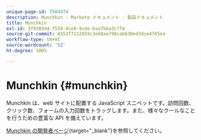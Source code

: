 ```yaml
---
unique-page-id: 7504874
description: Munchkin - Marketo ドキュメント - 製品ドキュメント
title: Munchkin
exl-id: 3f9303d4-f534-4ce0-9cde-baa7bba3c7f4
source-git-commit: 6553f7112859c3e68ae798cab630ed3dce4765ea
workflow-type: tm+mt
source-wordcount: '52'
ht-degree: 100%

---
```


# Munchkin {#munchkin}

Munchkin は、web サイトに配置する JavaScript スニペットです。訪問回数、クリック数、フォームの入力回数をトラックします。また、様々なクールなことを行うための豊富な API を備えています。

[Munchkin の開発者ページ](https://developers.marketo.com/documentation/websites/lead-tracking-munchkin-js/){target=&quot;_blank&quot;}を参照してください。
